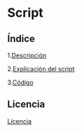 # Script

## Índice

1.[Descripción](https://github.com/rubenamadoc/Proyectoscript/blob/b7e922e386da74a2f6ad0b55289bbee9f9ba8106/descripcion.md)

2.[Explicación del script](https://github.com/rubenamadoc/Proyectoscript/blob/b7e922e386da74a2f6ad0b55289bbee9f9ba8106/explicacion.md)

3.[Código](https://github.com/rubenamadoc/Proyectoscript/blob/b7e922e386da74a2f6ad0b55289bbee9f9ba8106/codigo.sh)

## Licencia
[Licencia](https://github.com/rubenamadoc/Proyectoscript/blob/6eedb7da39f1a064edc3153d6ceccbc329f6548b/licencia.png)
